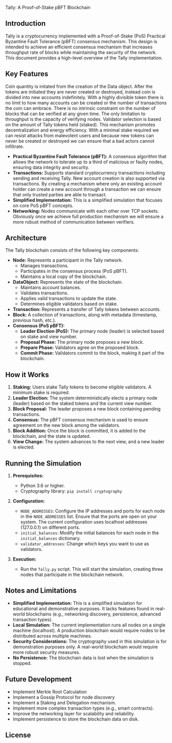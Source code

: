 Tally: A Proof-of-Stake pBFT Blockchain

## Introduction

Tally is a cryptocurrency implemented with a Proof-of-Stake (PoS) Practical Byzantine Fault Tolerance (pBFT) consensus mechanism.  This design is intended to achieve an efficient consensus mechanism that increases throughput rate of blocks while maintaining the security of the network.  This document provides a high-level overview of the Tally implementation.

## Key Features
Coin quantity is initated from the creation of the Data object. After the tokens are initiated they are never created or destroyed, instead coin is divided into new accounts indefinitely. With a highly divisible token there is no limit to how many accounts can be created or the number of transactions the coin can embrace.
There is no intrinsic constraint on the number of blocks that can be verified at any given time. The only limitation to throughput is the capacity of verifying nodes.
Validator selection is based on the amount of Tally tokens held (staked).  This mechanism promotes decentralization and energy efficiency. With a minimal stake required we can resist attacks from malevolent users and because new tokens can never be created or destroyed we can ensure that a bad actors cannot infiltrate.
*   **Practical Byzantine Fault Tolerance (pBFT):** A consensus algorithm that allows the network to tolerate up to a third of malicious or faulty nodes, ensuring data integrity and security.
*   **Transactions:** Supports standard cryptocurrency transactions including sending and receiving Tally.  New account creation is also supported via transactions. By creating a mechanism where only an existing account holder can create a new account through a transaction we can ensure that only trusted parties are able to transact.
*   **Simplified Implementation:** This is a simplified simulation that focuses on core PoS pBFT concepts.
*   **Networking:**  Nodes communicate with each other over TCP sockets. Obviously once we achieve full production mechanism we will ensure a more robust method of communication between verifiers.

## Architecture

The Tally blockchain consists of the following key components:

*   **Node:**  Represents a participant in the Tally network.
    *   Manages transactions.
    *   Participates in the consensus process (PoS pBFT).
    *   Maintains a local copy of the blockchain.
*   **DataObject:**  Represents the state of the blockchain.
    *   Maintains account balances.
    *   Validates transactions.
    *   Applies valid transactions to update the state.
    *   Determines eligible validators based on stake.
*   **Transaction:**  Represents a transfer of Tally tokens between accounts.
*   **Block:**  A collection of transactions, along with metadata (timestamp, previous hash, etc.).
*   **Consensus (PoS pBFT):**
    *   **Leader Election (PoS):** The primary node (leader) is selected based on stake and view number.
    *   **Proposal Phase:** The primary node proposes a new block.
    *   **Prepare Phase:** Validators agree on the proposed block.
    *   **Commit Phase:** Validators commit to the block, making it part of the blockchain.

## How it Works

1.  **Staking:** Users stake Tally tokens to become eligible validators.  A minimum stake is required.
2.  **Leader Election:**  The system deterministically elects a primary node (leader) based on the staked tokens and the current view number.
3.  **Block Proposal:** The leader proposes a new block containing pending transactions.
4.  **Consensus:** The pBFT consensus mechanism is used to ensure agreement on the new block among the validators.
5.  **Block Addition:**  Once the block is committed, it is added to the blockchain, and the state is updated.
6.  **View Change:** The system advances to the next view, and a new leader is elected.

## Running the Simulation

1.  **Prerequisites:**
    *   Python 3.6 or higher.
    *   Cryptography library: `pip install cryptography`

2.  **Configuration:**
    *   `NODE_ADDRESSES`: Configure the IP addresses and ports for each node in the `NODE_ADDRESSES` list.  Ensure that the ports are open on your system.  The current configuration uses localhost addresses (127.0.0.1) on different ports.
    *   `initial_balances`: Modify the initial balances for each node in the `initial_balances` dictionary.
    *   `validator_addresses`: Change which keys you want to use as validators.

3.  **Execution:**
    *   Run the `Tally.py` script.  This will start the simulation, creating three nodes that participate in the blockchain network.

## Notes and Limitations

*   **Simplified Implementation:** This is a simplified simulation for educational and demonstrative purposes.  It lacks features found in real-world blockchains (e.g., networking discovery, persistence, advanced transaction types).
*   **Local Simulation:** The current implementation runs all nodes on a single machine (localhost).  A production blockchain would require nodes to be distributed across multiple machines.
*   **Security Considerations:**  The cryptography used in this simulation is for demonstration purposes only.  A real-world blockchain would require more robust security measures.
*   **No Persistence:** The blockchain data is lost when the simulation is stopped.

## Future Development

*   Implement Merkle Root Calculation
*   Implement a Gossip Protocol for node discovery
*   Implement a Staking and Delegation mechanism.
*   Implement more complex transaction types (e.g., smart contracts).
*   Improve the networking layer for scalability and reliability.
*   Implement persistence to store the blockchain data on disk.

## License
